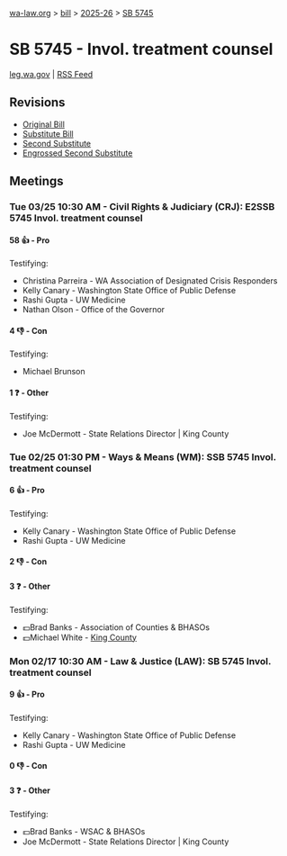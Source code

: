 [wa-law.org](/) > [bill](/bill/) > [2025-26](/bill/2025-26/) > [SB 5745](/bill/2025-26/sb/5745/)

# SB 5745 - Invol. treatment counsel
[leg.wa.gov](https://app.leg.wa.gov/billsummary?BillNumber=5745&Year=2025&Initiative=false) | [RSS Feed](./rss.xml)

## Revisions
* [Original Bill](1/)
* [Substitute Bill](S/)
* [Second Substitute](S2/)
* [Engrossed Second Substitute](S2.E/)

## Meetings
### Tue 03/25 10:30 AM - Civil Rights & Judiciary (CRJ): E2SSB 5745 Invol. treatment counsel
#### 58 👍 - Pro
Testifying:
* Christina Parreira - WA Association of Designated Crisis Responders
* Kelly Canary - Washington State Office of Public Defense
* Rashi Gupta - UW Medicine
* Nathan Olson - Office of the Governor

#### 4 👎 - Con
Testifying:
* Michael Brunson

#### 1 ❓ - Other
Testifying:
* Joe McDermott - State Relations Director | King County

### Tue 02/25 01:30 PM - Ways & Means (WM): SSB 5745 Invol. treatment counsel
#### 6 👍 - Pro
Testifying:
* Kelly Canary - Washington State Office of Public Defense
* Rashi Gupta - UW Medicine

#### 2 👎 - Con

#### 3 ❓ - Other
Testifying:
* 💵Brad Banks - Association of Counties & BHASOs
* 💵Michael White - [King County](/org/king_county/)

### Mon 02/17 10:30 AM - Law & Justice (LAW): SB 5745 Invol. treatment counsel
#### 9 👍 - Pro
Testifying:
* Kelly Canary - Washington State Office of Public Defense
* Rashi Gupta - UW Medicine

#### 0 👎 - Con

#### 3 ❓ - Other
Testifying:
* 💵Brad Banks - WSAC & BHASOs
* Joe McDermott - State Relations Director | King County
